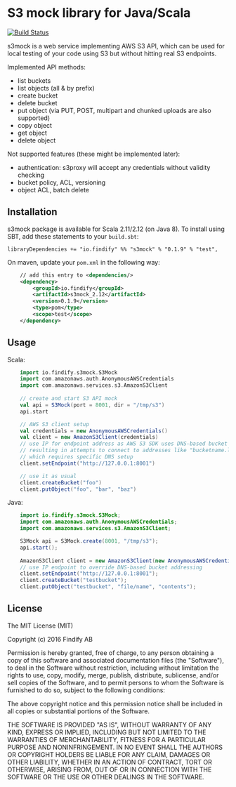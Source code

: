 # S3 mock library for Java/Scala

[![Build Status](https://travis-ci.org/shuttie/s3mock.svg?branch=master)](https://travis-ci.org/shuttie/s3mock)

s3mock is a web service implementing AWS S3 API, which can be used for local testing of your code using S3
but without hitting real S3 endpoints.

Implemented API methods:
* list buckets
* list objects (all & by prefix)
* create bucket
* delete bucket
* put object (via PUT, POST, multipart and chunked uploads are also supported)
* copy object
* get object
* delete object

Not supported features (these might be implemented later):
* authentication: s3proxy will accept any credentials without validity checking
* bucket policy, ACL, versioning
* object ACL, batch delete

## Installation

s3mock package is available for Scala 2.11/2.12 (on Java 8). To install using SBT, add these
 statements to your `build.sbt`:

    libraryDependencies += "io.findify" %% "s3mock" % "0.1.9" % "test",

On maven, update your `pom.xml` in the following way:
```xml
    // add this entry to <dependencies/>
    <dependency>
        <groupId>io.findify</groupId>
        <artifactId>s3mock_2.12</artifactId>
        <version>0.1.9</version>
        <type>pom</type>
        <scope>test</scope>
    </dependency>
```
## Usage
Scala:
```scala
    import io.findify.s3mock.S3Mock
    import com.amazonaws.auth.AnonymousAWSCredentials
    import com.amazonaws.services.s3.AmazonS3Client
    
    // create and start S3 API mock
    val api = S3Mock(port = 8001, dir = "/tmp/s3")
    api.start

    // AWS S3 client setup
    val credentials = new AnonymousAWSCredentials()
    val client = new AmazonS3Client(credentials)
    // use IP for endpoint address as AWS S3 SDK uses DNS-based bucket access scheme
    // resulting in attempts to connect to addresses like "bucketname.localhost"
    // which requires specific DNS setup
    client.setEndpoint("http://127.0.0.1:8001")

    // use it as usual
    client.createBucket("foo")
    client.putObject("foo", "bar", "baz")
```
Java:
```java
    import io.findify.s3mock.S3Mock;
    import com.amazonaws.auth.AnonymousAWSCredentials;
    import com.amazonaws.services.s3.AmazonS3Client;

    S3Mock api = S3Mock.create(8001, "/tmp/s3");
    api.start();
            
    AmazonS3Client client = new AmazonS3Client(new AnonymousAWSCredentials());
    // use IP endpoint to override DNS-based bucket addressing
    client.setEndpoint("http://127.0.0.1:8001");
    client.createBucket("testbucket");
    client.putObject("testbucket", "file/name", "contents");
```
    
## License

The MIT License (MIT)

Copyright (c) 2016 Findify AB

Permission is hereby granted, free of charge, to any person obtaining a copy of this software and associated documentation files (the "Software"), to deal in the Software without restriction, including without limitation the rights to use, copy, modify, merge, publish, distribute, sublicense, and/or sell copies of the Software, and to permit persons to whom the Software is furnished to do so, subject to the following conditions:

The above copyright notice and this permission notice shall be included in all copies or substantial portions of the Software.

THE SOFTWARE IS PROVIDED "AS IS", WITHOUT WARRANTY OF ANY KIND, EXPRESS OR IMPLIED, INCLUDING BUT NOT LIMITED TO THE WARRANTIES OF MERCHANTABILITY, FITNESS FOR A PARTICULAR PURPOSE AND NONINFRINGEMENT. IN NO EVENT SHALL THE AUTHORS OR COPYRIGHT HOLDERS BE LIABLE FOR ANY CLAIM, DAMAGES OR OTHER LIABILITY, WHETHER IN AN ACTION OF CONTRACT, TORT OR OTHERWISE, ARISING FROM, OUT OF OR IN CONNECTION WITH THE SOFTWARE OR THE USE OR OTHER DEALINGS IN THE SOFTWARE.